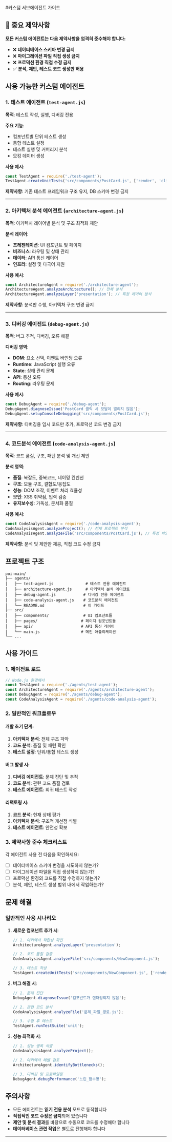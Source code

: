#커스텀 서브에이전트 가이드



## 🚨 중요 제약사항

**모든 커스텀 에이전트는 다음 제약사항을 엄격히 준수해야 합니다:**

- ❌ **데이터베이스 스키마 변경 금지**
- ❌ **마이그레이션 파일 직접 생성 금지**
- ❌ **프로덕션 환경 직접 수정 금지**
- ✅ **분석, 제안, 테스트 코드 생성만 허용**

## 사용 가능한 커스텀 에이전트

### 1. 테스트 에이전트 (`test-agent.js`)
**목적**: 테스트 작성, 실행, 디버깅 전용

**주요 기능**:
- 컴포넌트별 단위 테스트 생성
- 통합 테스트 설정
- 테스트 실행 및 커버리지 분석
- 모킹 데이터 생성

**사용 예시**:
```javascript
const TestAgent = require('./test-agent');
TestAgent.createUnitTests('src/components/PostCard.js', ['render', 'click-events']);
```

**제약사항**: 기존 테스트 프레임워크 구조 유지, DB 스키마 변경 금지

---

### 2. 아키텍처 분석 에이전트 (`architecture-agent.js`)
**목적**: 아키텍처 레이어별 분석 및 구조 최적화 제안

**분석 레이어**:
- **프레젠테이션**: UI 컴포넌트 및 페이지
- **비즈니스**: 라우팅 및 상태 관리
- **데이터**: API 통신 레이어
- **인프라**: 설정 및 다국어 지원

**사용 예시**:
```javascript
const ArchitectureAgent = require('./architecture-agent');
ArchitectureAgent.analyzeArchitecture(); // 전체 분석
ArchitectureAgent.analyzeLayer('presentation'); // 특정 레이어 분석
```

**제약사항**: 분석만 수행, 아키텍처 구조 변경 금지

---

### 3. 디버깅 에이전트 (`debug-agent.js`)
**목적**: 버그 추적, 디버깅, 오류 해결

**디버깅 영역**:
- **DOM**: 요소 선택, 이벤트 바인딩 오류
- **Runtime**: JavaScript 실행 오류
- **State**: 상태 관리 문제
- **API**: 통신 오류
- **Routing**: 라우팅 문제

**사용 예시**:
```javascript
const DebugAgent = require('./debug-agent');
DebugAgent.diagnoseIssue('PostCard 클릭 시 모달이 열리지 않음');
DebugAgent.setupConsoleDebugging('src/components/PostCard.js');
```

**제약사항**: 디버깅용 임시 코드만 추가, 프로덕션 코드 변경 금지

---

### 4. 코드분석 에이전트 (`code-analysis-agent.js`)
**목적**: 코드 품질, 구조, 패턴 분석 및 개선 제안

**분석 영역**:
- **품질**: 복잡도, 중복코드, 네이밍 컨벤션
- **구조**: 모듈 구조, 결합도/응집도
- **성능**: DOM 조작, 이벤트 처리 효율성
- **보안**: XSS 취약점, 입력 검증
- **유지보수성**: 가독성, 문서화 품질

**사용 예시**:
```javascript
const CodeAnalysisAgent = require('./code-analysis-agent');
CodeAnalysisAgent.analyzeProject(); // 전체 프로젝트 분석
CodeAnalysisAgent.analyzeFile('src/components/PostCard.js'); // 특정 파일 분석
```

**제약사항**: 분석 및 제안만 제공, 직접 코드 수정 금지

## 프로젝트 구조

```
poi-main/
├── agents/
│   ├── test-agent.js              # 테스트 전용 에이전트
│   ├── architecture-agent.js      # 아키텍처 분석 에이전트
│   ├── debug-agent.js            # 디버깅 전용 에이전트
│   ├── code-analysis-agent.js    # 코드분석 에이전트
│   └── README.md                 # 이 가이드
├── src/
│   ├── components/               # UI 컴포넌트들
│   ├── pages/                   # 페이지 컴포넌트들
│   ├── api/                     # API 통신 레이어
│   └── main.js                  # 메인 애플리케이션
└── ...
```

## 사용 가이드

### 1. 에이전트 로드
```javascript
// Node.js 환경에서
const TestAgent = require('./agents/test-agent');
const ArchitectureAgent = require('./agents/architecture-agent');
const DebugAgent = require('./agents/debug-agent');
const CodeAnalysisAgent = require('./agents/code-analysis-agent');
```

### 2. 일반적인 워크플로우

#### 개발 초기 단계:
1. **아키텍처 분석**: 전체 구조 파악
2. **코드 분석**: 품질 및 패턴 확인
3. **테스트 설정**: 단위/통합 테스트 생성

#### 버그 발생 시:
1. **디버깅 에이전트**: 문제 진단 및 추적
2. **코드 분석**: 관련 코드 품질 검토
3. **테스트 에이전트**: 회귀 테스트 작성

#### 리팩토링 시:
1. **코드 분석**: 현재 상태 평가
2. **아키텍처 분석**: 구조적 개선점 식별
3. **테스트 에이전트**: 안전성 확보

### 3. 제약사항 준수 체크리스트

각 에이전트 사용 전 다음을 확인하세요:

- [ ] 데이터베이스 스키마 변경을 시도하지 않는가?
- [ ] 마이그레이션 파일을 직접 생성하지 않는가?
- [ ] 프로덕션 환경의 코드를 직접 수정하지 않는가?
- [ ] 분석, 제안, 테스트 생성 범위 내에서 작업하는가?

## 문제 해결

### 일반적인 사용 시나리오

1. **새로운 컴포넌트 추가 시**:
   ```javascript
   // 1. 아키텍처 적합성 확인
   ArchitectureAgent.analyzeLayer('presentation');

   // 2. 코드 품질 검증
   CodeAnalysisAgent.analyzeFile('src/components/NewComponent.js');

   // 3. 테스트 작성
   TestAgent.createUnitTests('src/components/NewComponent.js', ['render', 'events']);
   ```

2. **버그 해결 시**:
   ```javascript
   // 1. 문제 진단
   DebugAgent.diagnoseIssue('컴포넌트가 렌더링되지 않음');

   // 2. 관련 코드 분석
   CodeAnalysisAgent.analyzeFile('문제_파일_경로.js');

   // 3. 수정 후 테스트
   TestAgent.runTestSuite('unit');
   ```

3. **성능 최적화 시**:
   ```javascript
   // 1. 성능 병목 식별
   CodeAnalysisAgent.analyzeProject();

   // 2. 아키텍처 레벨 검토
   ArchitectureAgent.identifyBottlenecks();

   // 3. 디버깅 및 프로파일링
   DebugAgent.debugPerformance('느린_함수명');
   ```

## 주의사항

- 모든 에이전트는 **읽기 전용 분석** 모드로 동작합니다
- **직접적인 코드 수정은 금지**되어 있습니다
- **제안 및 분석 결과**를 바탕으로 수동으로 코드를 수정해야 합니다
- **데이터베이스 관련 작업**은 별도로 진행해야 합니다

---

